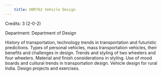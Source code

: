 ```yaml
---
    title: DDR762 Vehicle Design
---
```

Credits: 3 (2-0-2)

Department: Department of Design

History of transportation, technology trends in transportation and futuristic predictions. Types of personal vehicles, mass transportation vehicles, their benefits and challenges in design. Trends and styling of two wheelers and four wheelers. Material and finish considerations in styling. Use of mood boards and cultural trends in transportation design. Vehicle design for rural India. Design projects and exercises.